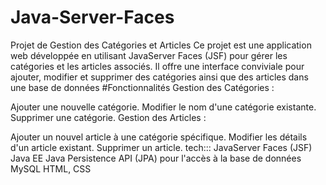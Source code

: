 # Java-Server-Faces
Projet de Gestion des Catégories et Articles
Ce projet est une application web développée en utilisant JavaServer Faces (JSF) pour gérer les catégories et les articles associés. Il offre une interface conviviale pour ajouter, modifier et supprimer des catégories ainsi que des articles dans une base de données
#Fonctionnalités
Gestion des Catégories :

Ajouter une nouvelle catégorie.
Modifier le nom d'une catégorie existante.
Supprimer une catégorie.
Gestion des Articles :

Ajouter un nouvel article à une catégorie spécifique.
Modifier les détails d'un article existant.
Supprimer un article.
tech:::
JavaServer Faces (JSF)
Java EE
Java Persistence API (JPA) pour l'accès à la base de données
MySQL 
HTML, CSS 

